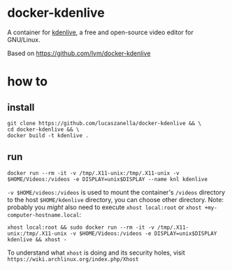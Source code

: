 # docker-kdenlive

A container for [kdenlive](https://kdenlive.org/), a free and open-source video editor for GNU/Linux.

Based on https://github.com/lvm/docker-kdenlive

# how to 

## install

```
git clone https://github.com/lucaszanella/docker-kdenlive && \
cd docker-kdenlive && \
docker build -t kdenlive .
```

## run

```
docker run --rm -it -v /tmp/.X11-unix:/tmp/.X11-unix -v $HOME/Videos:/videos -e DISPLAY=unix$DISPLAY --name knl kdenlive
```
  

`-v $HOME/videos:/videos` is used to mount the container's `/videos` directory to the host `$HOME/kdenlive` directory, you can choose other directory.
Note: probably you *might* also need to execute `xhost local:root` or `xhost +my-computer-hostname.local`:

```
xhost local:root && sudo docker run --rm -it -v /tmp/.X11-unix:/tmp/.X11-unix -v $HOME/Videos:/videos -e DISPLAY=unix$DISPLAY kdenlive && xhost -
```

To understand what `xhost` is doing and its security holes, visit `https://wiki.archlinux.org/index.php/Xhost`
